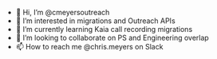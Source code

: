 - 👋 Hi, I’m @cmeyersoutreach
- 👀 I’m interested in migrations and Outreach APIs
- 🌱 I’m currently learning Kaia call recording migrations
- 💞️ I’m looking to collaborate on PS and Engineering overlap
- 📫 How to reach me @chris.meyers on Slack

<!---
cmeyersoutreach/cmeyersoutreach is a ✨ special ✨ repository because its `README.md` (this file) appears on your GitHub profile.
You can click the Preview link to take a look at your changes.
--->
